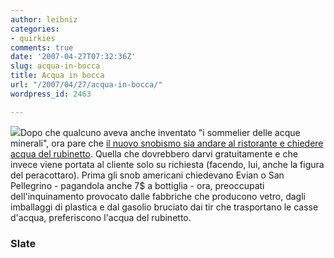 ```yaml
---
author: leibniz
categories:
- quirkies
comments: true
date: '2007-04-27T07:32:36Z'
slug: acqua-in-bocca
title: Acqua in bocca
url: "/2007/04/27/acqua-in-bocca/"
wordpress_id: 2463

---
```

![](https://www.adme.ru/img/news/6291/evian-04_resize.jpg)Dopo che qualcuno aveva anche inventato "i sommelier delle acque minerali", ora pare che [il nuovo snobismo sia andare al ristorante e chiedere acqua del rubinetto](https://www.slate.com/id/2165124/). Quella che dovrebbero darvi gratuitamente e che invece viene portata al cliente solo su richiesta (facendo, lui, anche la figura del peracottaro). Prima gli snob americani chiedevano Evian o San Pellegrino - pagandola anche 7$ a bottiglia - ora, preoccupati dell'inquinamento provocato dalle fabbriche che producono vetro, dagli imballaggi di plastica e dal gasolio bruciato dai tir che trasportano le casse d'acqua, preferiscono l'acqua del rubinetto.


### Slate
